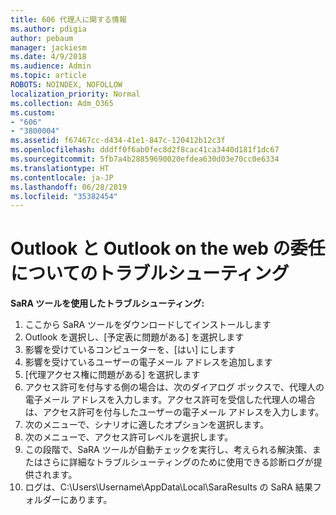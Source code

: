 ```yaml
---
title: 606 代理人に関する情報
ms.author: pdigia
author: pebaum
manager: jackiesm
ms.date: 4/9/2018
ms.audience: Admin
ms.topic: article
ROBOTS: NOINDEX, NOFOLLOW
localization_priority: Normal
ms.collection: Adm_O365
ms.custom:
- "606"
- "3800004"
ms.assetid: f67467cc-d434-41e1-847c-120412b12c3f
ms.openlocfilehash: dddff0f6ab0fec8d2f8cac41ca3440d181f1dc67
ms.sourcegitcommit: 5fb7a4b28859690020efdea630d03e70cc0e6334
ms.translationtype: HT
ms.contentlocale: ja-JP
ms.lasthandoff: 06/28/2019
ms.locfileid: "35382454"
---
```

# <a name="troubleshooting-delegation-in-outlook-and-outlook-on-the-web"></a>Outlook と Outlook on the web の委任についてのトラブルシューティング

**SaRA ツールを使用したトラブルシューティング:**

1. ここから SaRA ツールをダウンロードしてインストールします
1. Outlook を選択し、[予定表に問題がある] を選択します
1. 影響を受けているコンピューターを、[はい] にします
1. 影響を受けているユーザーの電子メール アドレスを追加します
1. [代理アクセス権に問題がある] を選択します
1. アクセス許可を付与する側の場合は、次のダイアログ ボックスで、代理人の電子メール アドレスを入力します。アクセス許可を受信した代理人の場合は、アクセス許可を付与したユーザーの電子メール アドレスを入力します。
1. 次のメニューで、シナリオに適したオプションを選択します。
1. 次のメニューで、アクセス許可レベルを選択します。
1. この段階で、SaRA ツールが自動チェックを実行し、考えられる解決策、またはさらに詳細なトラブルシューティングのために使用できる診断ログが提供されます。
1. ログは、C:\Users\Username\AppData\Local\SaraResults の SaRA 結果フォルダーにあります。
